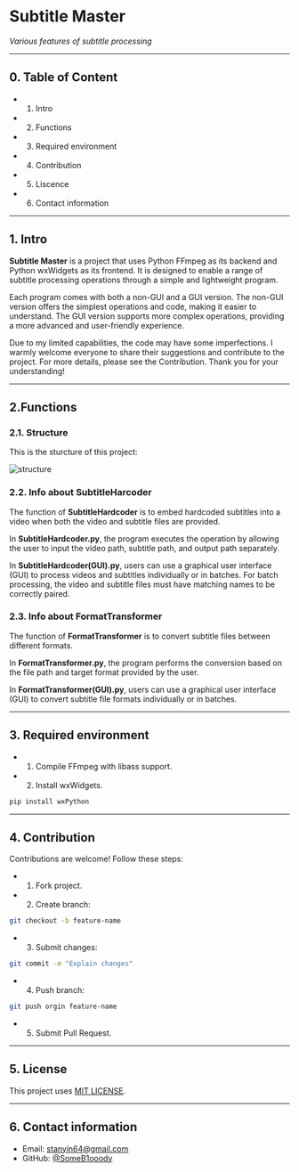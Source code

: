 
# Subtitle Master
*Various features of subtitle processing*

---
## 0. Table of Content

-  1. Intro
-  2. Functions
-  3. Required environment
-  4. Contribution
-  5. Liscence
-  6. Contact information
---
## 1. Intro
**Subtitle Master** is a project that uses Python FFmpeg as its backend and Python wxWidgets as its frontend. It is designed to enable a range of subtitle processing operations through a simple and lightweight program.

Each program comes with both a non-GUI and a GUI version. The non-GUI version offers the simplest operations and code, making it easier to understand. The GUI version supports more complex operations, providing a more advanced and user-friendly experience.

Due to my limited capabilities, the code may have some imperfections. I warmly welcome everyone to share their suggestions and contribute to the project. For more details, please see the Contribution. Thank you for your understanding!

---
## 2.Functions

### 2.1. Structure

This is the sturcture of this project:

![structure](https://github.com/user-attachments/assets/e6cb2cce-49eb-44f7-9a39-7c073f7a861b)


### 2.2. Info about SubtitleHarcoder

The function of **SubtitleHardcoder** is to embed hardcoded subtitles into a video when both the video and subtitle files are provided.

In **SubtitleHardcoder.py**, the program executes the operation by allowing the user to input the video path, subtitle path, and output path separately.

In **SubtitleHardcoder(GUI).py**, users can use a graphical user interface (GUI) to process videos and subtitles individually or in batches. For batch processing, the video and subtitle files must have matching names to be correctly paired.

### 2.3. Info about FormatTransformer

The function of **FormatTransformer** is to convert subtitle files between different formats.

In **FormatTransformer.py**, the program performs the conversion based on the file path and target format provided by the user.

In **FormatTransformer(GUI).py**, users can use a graphical user interface (GUI) to convert subtitle file formats individually or in batches.

---
## 3. Required environment
- 1. Compile FFmpeg with libass support.
- 2. Install wxWidgets.
```bash
pip install wxPython
```

---

## 4. Contribution

Contributions are welcome! Follow these steps:
 - 1. Fork project.
 - 2. Create branch:
 ```bash
 git checkout -b feature-name
```
- 3. Submit changes:
```bash
git commit -m "Explain changes"
```
- 4. Push branch:
```bash
git push orgin feature-name
```
- 5. Submit Pull Request.

---
## 5. License

This project uses [MIT LICENSE](https://github.com/SomeB1oody/SubtitleMaster/blob/main/LICENSE).

---
## 6. Contact information

- Email: stanyin64@gmail.com
- GitHub: [@SomeB1ooody](https://github.com/SomeB1oody)
